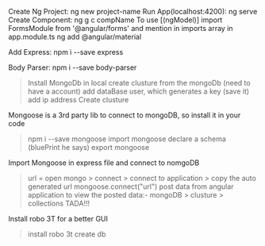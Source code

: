 Create Ng Project: ng new project-name
Run App(localhost:4200): ng serve
Create Component: ng g c compName
To use [(ngModel)] import FormsModule from '@angular/forms' and mention in imports array in app.module.ts
ng add @angular/material


Add Express:
npm i --save express


Body Parser:
npm i --save body-parser

> Install MongoDb in local 
> create clusture from the mongoDb (need to have a account)
> add dataBase user, which generates a key (save it)
> add ip address
> Create clusture

Mongoose is a 3rd party lib to connect to mongoDB, so install it in your code
> npm i --save mongoose
> import mongoose
> declare a schema (bluePrint he says)
> export mongoose

Import Mongoose in express file and connect to nomgoDB
> url = open mongo > connect > connect to application > copy the auto generated url
> mongoose.connect("url")
> post data from angular application
> to view the posted data:-
> mongoDB > clusture > collections TADA!!!

Install robo 3T for a better GUI
> install robo 3t
> create db 

